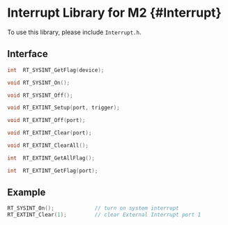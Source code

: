 # Interrupt Library for M2  {#Interrupt}

To use this library, please include `Interrupt.h`.

## Interface

```C
int  RT_SYSINT_GetFlag(device);

void RT_SYSINT_On();

void RT_SYSINT_Off();

void RT_EXTINT_Setup(port, trigger);

void RT_EXTINT_Off(port);

void RT_EXTINT_Clear(port);

void RT_EXTINT_ClearAll();

int  RT_EXTINT_GetAllFlag();

int  RT_EXTINT_GetFlag(port);
```

## Example

```C
RT_SYSINT_On();             // turn on system interrupt
RT_EXTINT_Clear(1);         // clear External Interrupt port 1
```
